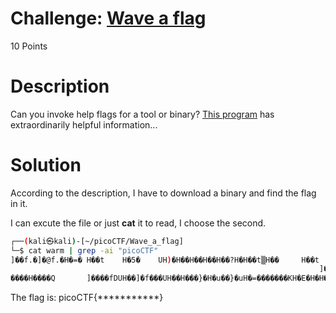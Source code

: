 # Challenge: [Wave a flag](https://play.picoctf.org/practice/challenge/170)
10 Points
# Description
Can you invoke help flags for a tool or binary? [This program](https://mercury.picoctf.net/static/cfea736820f329083dab9558c3932ada/warm) has extraordinarily helpful information...
# Solution
According to the description, I have to download a binary and find the flag in it. 

I can excute the file or just **cat** it to read, I choose the second.

```sh
┌──(kali㉿kali)-[~/picoCTF/Wave_a_flag]
└─$ cat warm | grep -ai "picoCTF"
]��f.�]�@f.�H�=� H��t    H�5�    UH)�H��H��H��H��?H�H��t▒H��     H��t
                                                                     ]��f�]�@f.��=y      u/H�=W  UH��t
����H����Q       ]����fDUH��]�f���UH��H���}�H�u��}�uH�=�������KH�E�H�H�H�5�H���������uH�=��i����H�E�H�H�H��H�=:��X������DAWAVI��AUATL�%F UH�-F SA��I��L)�H�H�������H��t 1��L��L��D��A��H��H9�u�H�[]A\A]A^A_Ðf.���H�H��Hello user! Pass me a -h to learn what I can do!-hOh, help? I actually don't do much, but I do have this flag here: picoCTF{b1scu1ts_4nd_gr4vy_30e77291}I don't know what '%s' means! I do know what -h means though!
```

The flag is: picoCTF{***********}